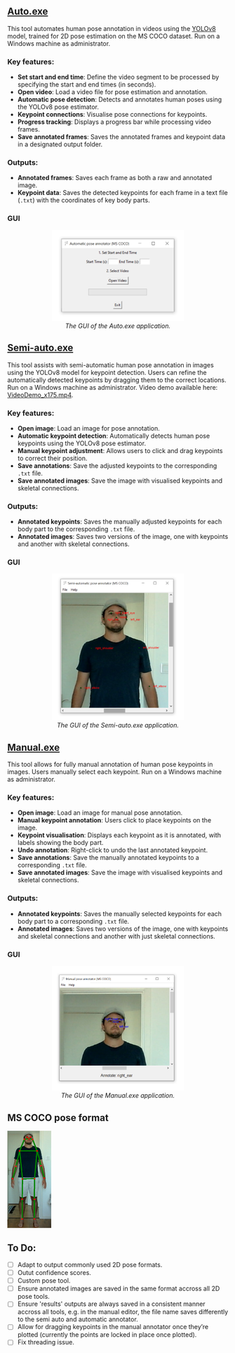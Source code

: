 ## [Auto.exe](Dist/Auto.exe)

This tool automates human pose annotation in videos using the [YOLOv8](https://github.com/ultralytics/ultralytics) model, trained for 2D pose estimation on the MS COCO dataset. Run on a Windows machine as administrator.

### Key features:

- **Set start and end time**: Define the video segment to be processed by specifying the start and end times (in seconds).
- **Open video**: Load a video file for pose estimation and annotation.
- **Automatic pose detection**: Detects and annotates human poses using the YOLOv8 pose estimator.
- **Keypoint connections**: Visualise pose connections for keypoints.
- **Progress tracking**: Displays a progress bar while processing video frames.
- **Save annotated frames**: Saves the annotated frames and keypoint data in a designated output folder.

### Outputs:
- **Annotated frames**: Saves each frame as both a raw and annotated image.
- **Keypoint data**: Saves the detected keypoints for each frame in a text file (`.txt`) with the coordinates of key body parts.

### GUI
<p align="center">
  <img src="https://github.com/KevGildea/KinePose/blob/main/images/Auto.PNG" alt="Auto.exe" width="300">
  <br>
  <i>The GUI of the Auto.exe application.</i>
</p>


## [Semi-auto.exe](Dist/Semi-auto.exe)

This tool assists with semi-automatic human pose annotation in images using the YOLOv8 model for keypoint detection. Users can refine the automatically detected keypoints by dragging them to the correct locations. Run on a Windows machine as administrator. Video demo available here: [VideoDemo_x175.mp4](Demo/VideoDemo_x175.mp4). 

### Key features:

- **Open image**: Load an image for pose annotation.
- **Automatic keypoint detection**: Automatically detects human pose keypoints using the YOLOv8 pose estimator.
- **Manual keypoint adjustment**: Allows users to click and drag keypoints to correct their position.
- **Save annotations**: Save the adjusted keypoints to the corresponding `.txt` file.
- **Save annotated images**: Save the image with visualised keypoints and skeletal connections.

### Outputs:
- **Annotated keypoints**: Saves the manually adjusted keypoints for each body part to the corresponding `.txt` file.
- **Annotated images**: Saves two versions of the image, one with keypoints and another with skeletal connections.

### GUI
<p align="center">
  <img src="https://github.com/KevGildea/KinePose/blob/main/images/Semi-auto.PNG" alt="Semi-auto.exe" width="300">
  <br>
  <i>The GUI of the Semi-auto.exe application.</i>
</p>


## [Manual.exe](Dist/Manual.exe)

This tool allows for fully manual annotation of human pose keypoints in images. Users manually select each keypoint. Run on a Windows machine as administrator.

### Key features:

- **Open image**: Load an image for manual pose annotation.
- **Manual keypoint annotation**: Users click to place keypoints on the image.
- **Keypoint visualisation**: Displays each keypoint as it is annotated, with labels showing the body part.
- **Undo annotation**: Right-click to undo the last annotated keypoint.
- **Save annotations**: Save the manually annotated keypoints to a corresponding `.txt` file.
- **Save annotated images**: Save the image with visualised keypoints and skeletal connections.

### Outputs:
- **Annotated keypoints**: Saves the manually selected keypoints for each body part to a corresponding `.txt` file.
- **Annotated images**: Saves two versions of the image, one with keypoints and skeletal connections and another with just skeletal connections.

### GUI
<p align="center">
  <img src="https://github.com/KevGildea/KinePose/blob/main/images/Manual.PNG" alt="Manual.exe" width="300">
  <br>
  <i>The GUI of the Manual.exe application.</i>
</p>



## MS COCO pose format

<img src="../images/MSCOCO.png" alt="MS COCO pose format" width="100"/>


## To Do:
- [ ] Adapt to output commonly used 2D pose formats.
- [ ] Outut confidence scores.
- [ ] Custom pose tool.
- [ ] Ensure annotated images are saved in the same format accross all 2D pose tools.
- [ ] Ensure 'results' outputs are always saved in a consistent manner accross all tools, e.g. in the manual editor, the file name saves differently to the semi auto and automatic annotator.
- [ ] Allow for dragging keypoints in the manual annotator once they’re plotted (currently the points are locked in place once plotted).
- [ ] Fix threading issue.
